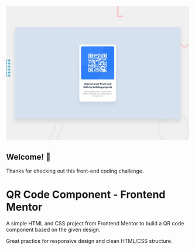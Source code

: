 <img src="./preview.jpg" alt="Design preview for the QR code component coding challenge" width="500"/>


## Welcome! 👋

Thanks for checking out this front-end coding challenge.

# QR Code Component - Frontend Mentor

A simple HTML and CSS project from Frontend Mentor to build a QR code component based on the given design.  

Great practice for responsive design and clean HTML/CSS structure.

